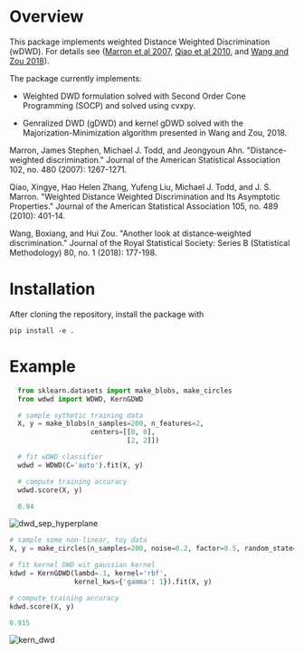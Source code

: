# Overview

This package implements weighted Distance Weighted Discrimination (wDWD). For details see
([Marron et al 2007][marron-et-al], [Qiao et al 2010][qiao-et-al], and [Wang and Zou 2018][wang-zou]).

The package currently implements:

- Weighted DWD formulation solved with Second Order Cone Programming (SOCP) and solved
using cvxpy.

- Genralized DWD (gDWD) and kernel gDWD solved with the Majorization-Minimization
algorithm presented in Wang and Zou, 2018.


Marron, James Stephen, Michael J. Todd, and Jeongyoun Ahn. "Distance-weighted
discrimination." Journal of the American Statistical Association 102, no. 480 (2007):
1267-1271.

Qiao, Xingye, Hao Helen Zhang, Yufeng Liu, Michael J. Todd, and J. S. Marron.
"Weighted Distance Weighted Discrimination and Its Asymptotic Properties." 
Journal of the American Statistical Association</i> 105, no. 489 (2010): 401-14.

Wang, Boxiang, and Hui Zou. "Another look at distance‐weighted discrimination." Journal
of the Royal Statistical Society: Series B (Statistical Methodology) 80, no. 1 (2018):
177-198.

# Installation

After cloning the repository, install the package with
```
pip install -e .
```

# Example

```python
  from sklearn.datasets import make_blobs, make_circles
  from wdwd import WDWD, KernGDWD

  # sample sythetic training data
  X, y = make_blobs(n_samples=200, n_features=2,
                    centers=[[0, 0],
                             [2, 2]])

  # fit wDWD classifier
  wdwd = WDWD(C='auto').fit(X, y)

  # compute training accuracy
  wdwd.score(X, y)

  0.94
```

![dwd_sep_hyperplane][dwd_sep_hyperplane]

```python
# sample some non-linear, toy data
X, y = make_circles(n_samples=200, noise=0.2, factor=0.5, random_state=1)

# fit kernel DWD wit gaussian kernel
kdwd = KernGDWD(lambd=.1, kernel='rbf',
                kernel_kws={'gamma': 1}).fit(X, y)

# compute training accuracy
kdwd.score(X, y)

0.915
```

![kern_dwd][kern_dwd]

[marron-et-al]: https://amstat.tandfonline.com/doi/abs/10.1198/016214507000001120
[qiao-et-al]: https://www.jstor.org/stable/29747036
[wang-zou]: https://rss.onlinelibrary.wiley.com/doi/full/10.1111/rssb.12244

[dwd_sep_hyperplane]: https://raw.githubusercontent.com/slicersalt/dwd/master/doc/figures/dwd_sep_hyperplane.png
[kern_dwd]: https://raw.githubusercontent.com/slicersalt/dwd/master/doc/figures/kern_dwd.png
